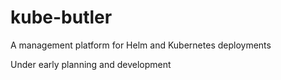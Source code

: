 # kube-butler
A management platform for Helm and Kubernetes deployments

Under early planning and development
